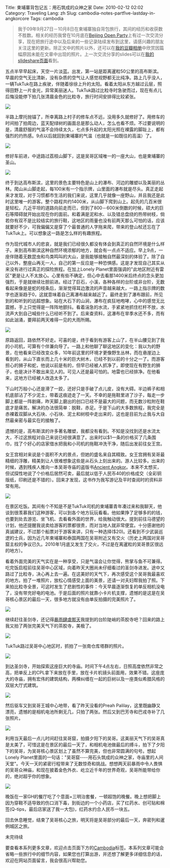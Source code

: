 Title: 柬埔寨背包记五：用石筑成的众神之家
Date: 2010-02-12 02:02
Category: Traveling
Lang: zh
Slug: cambodia-notes-partfive-lastday-in-angkorcore
Tags: cambodia

>我于09年9月27日－10月8日在柬埔寨独自背包旅行，其间的经历和收获数不胜数。相关的经历我曾在10月底在[Beijing Open Party](http://www.beijing-open-party.org)上有过一次交流分享，现在把旅行途中以及后来的一些记录陆续发布到这里，请感兴趣的朋友关注这里的更新。除正文中的照片以外，还可以在[我的豆瓣相册](http://www.douban.com/photos/album/20098136/)中欣赏因篇幅原因未能在文章中出现的照片。上一次交流分享的slides可以在[我的slideshare页面](http://www.slideshare.net/CNBorn)看到。

五点半早早起床，天空一片淡蓝。出发，第一站是距离暹粒50公里的高布斯滨。早晨的空气无比清新，没有杂质的空气让人感觉视野都无比纯净。路上几乎没人，一辆TukTuk在路上疾驶，伴随着徐徐上升的太阳。看着太阳从东方越过云层，照得田野上一片金光，异常美丽迷人。TukTuk路过比粒寺时急驶而过，现在有点儿后悔没能停下拍几张清晨金色的比粒寺，旅行时间安排得比较紧张。
 
![]({filename}/images/travel/cambodia/99-p1040454-thumb-500x375-96.jpg)

半路上摩托抛锚了，所幸离路上村子的修车点不远，没用多久就修好了。用修车的时间拍了拍周边，蓝天配绿树的画面总是那么动人，怎么也看不烦。不过要说明的是，清晨舒服的气温不会持续太久，七点多升起的太阳光照在裸露的脚趾上，都有强烈的灼热感。9点以后就回到柬埔寨的气温（也就是一如既往的高温）了。

![]({filename}/images/travel/cambodia/101-p1040465-thumb-500x375-97.jpg)

修好车前进，中途路过荔枝山脚下，这是吴哥区域唯一的一座大山，也是柬埔寨的圣山。

![]({filename}/images/travel/cambodia/103-DSC_0442-thumb-500x335-98.jpg)

终于到达高布斯滨，这里的景色主要特色是山上的瀑布、河边的雕塑以及美丽的丛林。爬山从山脚走起，每100米有一个指示牌，山里面的瀑布就是尽头。真正走起来才发现，对于习惯都市生活的我们来说，这里几乎就像一座野山，并且我还是此时这里唯一的游客。整个路程共约1400米，从山脚下爬到山上。起先的几百米很是轻松，几近平坦的道路向前走而已，但到了800－600米倒数的时候，硕大的巨石等障碍就开始出现在你的面前。和着满是泥和水、以及错总盘绕的热带树枝，倘若你有双不是比较结实的旅行鞋，这地区的雨量也没有前两天那么可怕的话，应该就要好不少，可我偏偏又是穿了个最普通的人字拖来爬，带来的登山杖还忘在了TukTuk上。可以想象这一路是怎么样的有趣旅程。

作为现代城市人的悲哀，就是我们已经很久都没有体会到真正的自然环境是什么样子。来到高布斯滨这种自然环境浓郁的地方，就会有一点点不适应。早上9点，一座伴随着无数昆虫和鸟类鸣叫的大山，是我能够接触自然最深刻的体验了。除了自己以外，整座山再无一人，自己的第一反应是一种恐惧感。这是才发现自己其实从来没有进行过真正的探险旅程。在加上Lonely Planet里面强调的"此地区附近有雷区"更是让人不太放心。心里有些不确定，但心中去看那1400米后终点的念头更加强烈，于是就继续壮胆前进。经过了巨石，小溪，各种各样的台阶或非台阶，无数看起来像是是蛇的枝条后，渐渐觉得耳边激流的声音越来越大，一路上指示牌的数字也逐渐趋于0，这就意味着自己离瀑布越来越近了。最终走到了瀑布跟前，所见到的和听到的远超想象。站在大石下的山涧，瀑布在疯狂地咆哮，心中的感觉无比震撼，手上只觉得是一阵阵地颤抖。看着湍急的水流，手紧紧地抓住栏杆不放，水流声大到自己喊些什么已经听不到了。后来查资料，这瀑布在旱季水还不多，而有如此汹涌，要拜前两天难得一见的大雨所赐。

![]({filename}/images/travel/cambodia/105-kbalspean-thumb-640x428-88.jpg)

原路返回，路依然不好走。可喜的是，终于看到有游客上山了，在半山腰见到了我的小司机，可算有个伴兼向导了。一路上和他聊了聊这地区的变化：我以为的野景，在他看来已经改变众多，10年前这里的环境才更像野生丛林，而在悬崖边上看到的，从山下直长而上几十米的巨大树木，已经不到以前的十分之一了。而游客担心的狮子和蛇，他说以前是有的，但早已经被人抓净了，即使现在有野生的狮子，也是决计不敢出来见人的。可见人还是最可怕的。地雷也已经排净。在他看来，这地方已经被人改造太多了。

下山时万般小心还是滑了一跤，还好只是手破了点儿皮，没有大碍。半边裤子和相机底部沾了不少泥土，带着这痕迹走了一天。不幸的是拖鞋里进了沙子，每走一步脚上都是一阵剧痛，昨天脚上磨出的创口已经不是最大的问题，而无数沙粒附在鞋底才是痛苦。解决的办法很简单：脱鞋，赤足。于是下山的大多数旅程，我完全是赤裸着双脚从大石块、小石块、泥土和树枝中走出来的，这也是目前为止我与大自然最亲密与最实在的接触了。

遗憾的是，高布斯滨的许多著名雕塑，我都没有看到。不知是没找到还是水流太大，不过这旅程对自己来说已经很满意了。出来时以$1一条的价格买了几条围巾，找了个好心的店家借水把我和小司机的拖鞋冲洗干净，随后出发前往女王宫。

女王宫相对来说是个面积不大的景点，但她的盛名来自其精致。女王宫拥有吴哥最精细的浮雕，精美到让人很难想象这些是从石头上刻出来的。游人比较多。出来的时候，遇到残疾人推向一本吴哥寺庙的盗版书[Ancient Angkor](http://book.douban.com/subject/2002333/)。本来不太想买，但试探性地说了个价格后居然可卖，最后就以低于人民币40的价格成交（全彩铜版纸，印刷还是不错的）。回来才发现，这书作为我写游记及平时查阅时的资料非常有用。

![]({filename}/images/travel/cambodia/107-banteaysrei-thumb-640x240-94.jpg)

在景区吃饭。其间有个不知是不是TukTuk司机的柬埔寨青年凑过来和我聊天，他谈到很羡慕我们这种游客，可以到各个地方玩玩看看。他如果挣了足够多的的钱，也要到处去游览、坐飞机、去看看外面的世界，给我触动很大。提到前往马德望的计划，他还提醒我说卖给游客的票都很贵，而对当地人就非常便宜。十分感谢他的真诚建议，不过那个船票对于游客来讲，只有一种选择($20)。还看到不少武装巡逻的士兵，因为近几年柬埔寨和泰国两国在吴哥附近又有交火（历史上两国对吴哥窟主权的争议已久。2010年1月底又发生了交火，不过是在离暹粒的吴哥景区很远的地方）。

看着外面完美的天气实在是一种享受，只是气温会让你觉得，熊掌与鱼不可兼得。吃完饭启程前往吴哥中心区域，向着昨天大圈尚未仔细看过的圣剑寺进发。途中又路过了比粒寺，决心再上去一遍。在这美好的天气下，再次感受这个吴哥我最喜欢的地方。拍了一堆照片，放松心情感受上面的美景，还请一对夫妇帮我拍了照。下来拍比粒寺全景，可这时发生了悲剧性的事件：今天早晨逐渐恢复的单反相机没电了，没有带充好电的电池。于是后面的照片就靠小卡片机支撑，遗憾的是这是在吴哥核心景区的最后一天，很多地方就没有由单反拍摄的完美照片了。

![]({filename}/images/travel/cambodia/109-p1040797-thumb-500x222-89.jpg)

继续赶往圣剑寺，还记得[暴雨肆虐那天](http://cnborn.net/blog/2009/12/cambodia-notes-partthree-angkor-smalltour)我提到的台阶陡峭的茶胶寺吧？回来的路上我又拍了两张完美天气下的茶胶寺，美极了。

![]({filename}/images/travel/cambodia/111-p1040822-thumb-500x375-91.jpg)

TukTuk路过吴哥中心地区时，抓拍了一张南仓库塔群的照片。

![]({filename}/images/travel/cambodia/113-p1040835-thumb-500x288-90.jpg)

到达圣剑寺，开始探索这座巨大的寺庙。时间下午4点左右，日照高度依然非常之高，把单反上的CPL拿下来放在手里，放在卡片机镜头前面用，效果不错。这座庞大的寺庙，拥有宏伟的建筑结构，两棵纠缠在一起的巨树以及一座类似希腊风格的双层大厅式建筑。

![]({filename}/images/travel/cambodia/115-preahkhan-thumb-640x480-95.jpg)

然后驱车又到吴哥王城中心地带，看了昨天没看的Preah Palilay，这里既幽静又漂亮，遗憾的是相机电池所剩无几，只拍了两张。然后又到巴芳寺和巴戎寺补了几张照片。

![]({filename}/images/travel/cambodia/117-P1050017-3-thumb-500x666-92.jpg)

利用当天最后一点儿时间赶往吴哥窟，拍摄夕阳下的吴哥。这美丽天气下的吴哥真是太美了，可惜这是在景区的最后一天了，和相机电池做最后的搏斗，拍下了夕阳下的吴哥，为吴哥核心景区划上了虽然不算完美，但也非常圆满的句号。想起Lonely Planet里面的一句话："吴哥窟----用石头筑成的众神之家，寺庙里的人间天堂"。今天一天的紧密行程带来了无数惊奇和挑战。想想两天前暴雨中令人畏惧的吴哥众神庙，和现在披着金色外衣、屹立近千年的世界奇观，吴哥所能带给你的，绝对超乎你的想象。

![]({filename}/images/travel/cambodia/119-P1050041-thumb-500x204-93.jpg)

晚饭在一家GH的餐厅吃了个意面+三明治套餐，一顿超饱的晚餐。晚上想把脚上因为穿鞋不适导致的伤口消下毒，到街边的一个小药店，买了红药水、创可贴和棉签(Q-tips，最后店家送了我一大包)，红药水约合人民币一块五。

回去休息睡觉，结束了吴哥核心之旅，明天将是吴哥部分的最后一天，奔密列和暹例城区之旅。

未完待续

要查看本系列更多文章，欢迎点击页面下方的[Cambodia](http://cnborn.net/blog/tag/cambodia/)标签。本系列文章可能会省略一些旅行中的细节内容，如果您也打算出游，并还想了解更多详细信息的话，欢迎在网站页面留言，我会很高兴帮助您。
